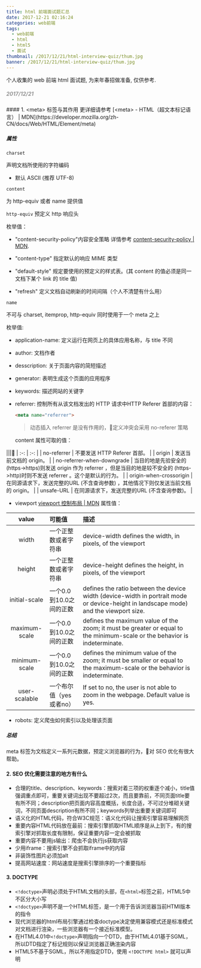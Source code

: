```yaml
---
title: html 前端面试题汇总
date: 2017-12-21 02:16:24
categories: web前端
tags: 
  - web前端
  - html
  - html5
  - 面试
thumbnail: /2017/12/21/html-interview-quiz/thum.jpg
banner: /2017/12/21/html-interview-quiz/thum.jpg
---
```

个人收集的 web 前端 html 面试题, 为来年春招做准备, 仅供参考.
<!--more-->


<h5 style="color: #949494">2017/12/21</h5>
#### 1. &lt;meta&gt; 标签与其作用
更详细请参考 [&lt;meta&gt; - HTML（超文本标记语言） | MDN](https://developer.mozilla.org/zh-CN/docs/Web/HTML/Element/meta)

##### 属性

`charset`

声明文档所使用的字符编码
  * 默认 ASCII (推荐 UTF-8)

`content`

  为 http-equiv 或者 name 提供值

`http-equiv`
  预定义 http 响应头

枚举值：

  - "content-security-policy"内容安全策略
    详情参考 [content-security-policy | MDN](https://developer.mozilla.org/en-US/docs/Web/HTTP/Headers/Content-Security-Policy).

  - "content-type"
    指定默认的响应 MIME 类型

  - "default-style"
    规定要使用的预定义的样式表。(其 content 的值必须是同一文档下某个 link 的 title 值)

  - "refresh"
    定义文档自动刷新的时间间隔（个人不清楚有什么用）

`name`

不可与 charset, itemprop, http-equiv 同时使用于一个 meta 之上

枚举值:

- application-name:
  定义运行在网页上的具体应用名称，与 title 不同

- author:
  文档作者

- desscription:
  关于页面内容的简短描述

- generator:
  表明生成这个页面的应用程序

- keywords:
  描述网站的关键字

- referrer:
  控制所有从该文档发出的 HTTP 请求中HTTP Referer 首部的内容：
  ```html
  <meta name="referrer">
  ```
  > 动态插入 referrer 是没有作用的，定义冲突会采用 no-referer 策略

  content 属性可取的值：

|||
| :-: | :-: |
| no-referrer | 不要发送 HTTP Referer 首部。 |
| origin | 发送当前文档的 origin。 |
| no-referrer-when-downgrade | 当目的地是先验安全的(https->https)则发送 origin 作为 referrer ，但是当目的地是较不安全的 (https->http)时则不发送 referrer 。这个是默认的行为。 |
| origin-when-crossorigin | 在同源请求下，发送完整的URL (不含查询参数) ，其他情况下则仅发送当前文档的 origin。 |
| unsafe-URL | 在同源请求下，发送完整的URL (不含查询参数)。 |

- viewport
  [viewport 控制布局 | MDN](https://developer.mozilla.org/zh-CN/docs/Mobile/Viewport_meta_tag)
  属性值：

|value|可能值|描述|
|:-:|:-|:-|
|width|一个正整数或者字符串|device-width	defines the width, in pixels, of the viewport|
|height|一个正整数或者字符串|device-height defines the height, in pixels, of the viewport|
|initial-scale|一个0.0 到10.0之间的正数|defines the ratio between the device width (device-width in portrait mode or device-height in landscape mode) and the viewport size.|
|maximum-scale|一个0.0 到10.0之间的正数|defines the maximum value of the zoom; it must be greater or equal to the minimum-scale or the behavior is indeterminate.|
|minimum-scale|一个0.0 到10.0之间的正数|defines the minimum value of the zoom; it must be smaller or equal to the maximum-scale or the behavior is indeterminate.|
|user-scalable|一个布尔值（yes 或者no）|If set to no, the user is not able to zoom in the webpage. Default value is yes.|

- robots:
  定义爬虫如何索引以及处理该页面

##### 总结

meta 标签为文档定义一系列元数据，预定义浏览器的行为，对 SEO 优化有很大帮助。

#### 2. SEO 优化需要注意的地方有什么

- 合理的title、description、keywords：搜索对着三项的权重逐个减小，title值强调重点即可，重要关键词出现不要超过2次，而且要靠前，不同页面title要有所不同；description把页面内容高度概括，长度合适，不可过分堆砌关键词，不同页面description有所不同；keywords列举出重要关键词即可
- 语义化的HTML代码，符合W3C规范：语义化代码让搜索引擎容易理解网页
- 重要内容HTML代码放在最前：搜索引擎抓取HTML顺序是从上到下，有的搜索引擎对抓取长度有限制，保证重要内容一定会被抓取
- 重要内容不要用js输出：爬虫不会执行js获取内容
- 少用iframe：搜索引擎不会抓取iframe中的内容
- 非装饰性图片必须加alt
- 提高网站速度：网站速度是搜索引擎排序的一个重要指标

#### 3. DOCTYPE
- `<!doctype>`声明必须处于HTML文档的头部，在`<html>`标签之前，HTML5中不区分大小写
- `<!doctype>`声明不是一个HTML标签，是一个用于告诉浏览器当前HTMl版本的指令
- 现代浏览器的html布局引擎通过检查doctype决定使用兼容模式还是标准模式对文档进行渲染，一些浏览器有一个接近标准模型。
- 在HTML4.01中`<!doctype>`声明指向一个DTD，由于HTML4.01基于SGML，所以DTD指定了标记规则以保证浏览器正确渲染内容
- HTML5不基于SGML，所以不用指定DTD，使用 `<!DOCTYPE html>` 就可以声明